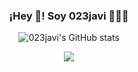 <p align="center" width="300">
   <h3 align="center">¡Hey 👋! Soy 023javi 👨🏻‍💻</h3>
</p>

<div align="center">
   
   ![023javi's GitHub stats](https://github-readme-stats.vercel.app/api?username=CarrotAsh&show_icons=true&locale=es&theme=dark#gh-dark-mode-only)
   
</div>

<div align="center">
    <img src="https://skillicons.dev/icons?i=vscode,github,git,discord,jquery,python,javascript,c,mysql,lua" />
</div>
